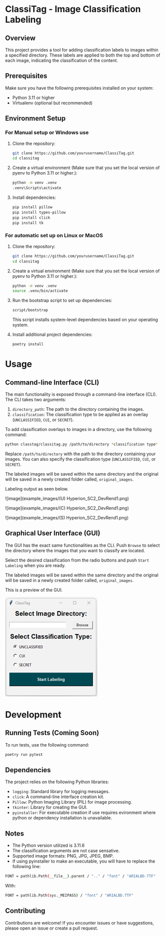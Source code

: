 # ClassiTag - Image Classification Labeling

## Overview

This project provides a tool for adding classification labels to images within a specified directory. These labels are applied to both the top and bottom of each image, indicating the classification of the content.

## Prerequisites

Make sure you have the following prerequisites installed on your system:

- Python 3.11 or higher
- Virtualenv (optional but recommended)

## Environment Setup

### For Manual setup or Windows use

1. Clone the repository:

   ```bash
   git clone https://github.com/yourusername/ClassiTag.git
   cd classitag
   ```

2. Create a virtual environment (Make sure that you set the local version of pyenv to Python 3.11 or higher.):

   ```bash
   python -m venv .venv
   .venv\Scripts\activate
   ```
3. Install dependencies:

   ```bash
   pip install pillow
   pip install types-pillow
   pip install click
   pip install tk
   ```

### For automatic set up on Linux or MacOS

1. Clone the repository:

   ```bash
   git clone https://github.com/yourusername/ClassiTag.git
   cd classitag
   ```

2. Create a virtual environment (Make sure that you set the local version of pyenv to Python 3.11 or higher.):

   ```bash
   python -m venv .venv
   source .venv/bin/activate
   ```

3. Run the bootstrap script to set up dependencies:
    ```bash
    script/bootstrap
    ```
   This script installs system-level dependencies based on your operating system.

4. Install additional project dependencies:

   ```bash
   poetry install
   ```

# Usage

## Command-line Interface (CLI)

The main functionality is exposed through a command-line interface (CLI). The CLI takes two arguments:

1. `directory_path`: The path to the directory containing the images.
2. `classification`: The classification type to be applied as an overlay (`UNCLASSIFIED`, `CUI`, or `SECRET`).

To add classification overlays to images in a directory, use the following command:

```bash
python classtag/classitag.py /path/to/directory *classification type* 
```
Replace `/path/to/directory` with the path to the directory containing your images. You can also specify the classification type (`UNCLASSIFIED`, `CUI`, or `SECRET`).

The labeled images will be saved within the same directory and the original will be saved in a newly created folder called, `original_images`.

Labeling output as seen below.

![image](example_images/(U) Hyperion_SC2_DevRend1.png)

![image](example_images/(C) Hyperion_SC2_DevRend1.png) 

![image](example_images/(S) Hyperion_SC2_DevRend1.png) 


## Graphical User Interface (GUI)

The GUI has the exact same functionalities as the CLI. Push `Browse` to select the directory where the images that you want to classify are located. 

Select the desired classification from the radio buttons and push `Start Labeling` when you are ready.

The labeled images will be saved within the same directory and the original will be saved in a newly created folder called, `original_images`.

This is a preview of the GUI.

![image](example_images/gui.png)


# Development

## Running Tests (Coming Soon)

To run tests, use the following command:

```bash
poetry run pytest
```
## Dependencies

The project relies on the following Python libraries:

- `logging`: Standard library for logging messages.
- `click`: A command-line interface creation kit.
- `Pillow`: Python Imaging Library (PIL) for image processing.
- `tkinter`: Library for creating the GUI.
- `pyinstaller`: For executable creation if use requires evironment where python or dependency installation is unavailable.

## Notes

- The Python version utilized is 3.11.6
- The classification arguments are not case sensative.
- Supported image formats: PNG, JPG, JPEG, BMP.
- If using pyinstaller to make an executable, you will have to replace the following line:
```bash
FONT = pathlib.Path(__file__).parent / ".." / "font" / "ARIALBD.TTF"
 ```
With:
```bash
FONT = pathlib.Path(sys._MEIPASS) / "font" / "ARIALBD.TTF"
```

## Contributing

Contributions are welcome! If you encounter issues or have suggestions, please open an issue or create a pull request.

